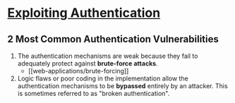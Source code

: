 # [Exploiting Authentication](https://portswigger.net/web-security/authentication)

## 2 Most Common Authentication Vulnerabilities

1. The authentication mechanisms are weak because they fail to adequately protect against **brute-force attacks**.
	- [[web-applications/brute-forcing]]
2. Logic flaws or poor coding in the implementation allow the authentication mechanisms to be **bypassed** entirely by an attacker. This is sometimes referred to as "broken authentication".


